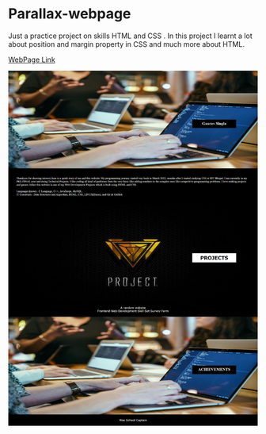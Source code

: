 # Parallax-webpage
Just a practice project on skills HTML and CSS . In this project I learnt a lot about position and margin property in CSS and much more about HTML.

[WebPage Link](https://garv99s.github.io/Parallax-webpage/)

![glimpse of webpage](./img/img-3.png)
